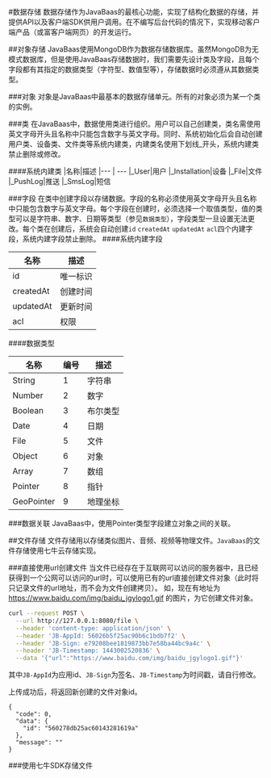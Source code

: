 #数据存储
数据存储作为JavaBaas的最核心功能，实现了结构化数据的存储，并提供API以及客户端SDK供用户调用。在不编写后台代码的情况下，实现移动客户端产品（或富客户端网页）的开发运行。

##对象存储
JavaBaas使用MongoDB作为数据存储数据库。虽然MongoDB为无模式数据库，但是使用JavaBaas存储数据时，我们需要先设计类及字段，且每个字段都有其指定的数据类型（字符型、数值型等），存储数据时必须遵从其数据类型。

###对象
对象是JavaBaas中最基本的数据存储单元。所有的对象必须为某一个类的实例。

###类
在JavaBaas中，数据使用类进行组织。用户可以自己创建类，类名需使用英文字母开头且名称中只能包含数字与英文字母。同时、系统初始化后会自动创建用户类、设备类、文件类等系统内建类，内建类名使用下划线_开头，系统内建类禁止删除或修改。

####系统内建类
|名称|描述
|--- | ---
|_User|用户
|_Installation|设备
|_File|文件
|_PushLog|推送
|_SmsLog|短信


###字段
在类中创建字段以存储数据。字段的名称必须使用英文字母开头且名称中只能包含数字与英文字母。每个字段在创建时，必须选择一个取值类型，值的类型可以是字符串、数字、日期等类型（参见`数据类型`），字段类型一旦设置无法更改。每个类在创建后，系统会自动创建`id` `createdAt` `updatedAt` `acl`四个内建字段，系统内建字段禁止删除。
####系统内建字段

名称|描述
--- | ---
id|唯一标识
createdAt|创建时间
updatedAt|更新时间
acl|权限


<span id="fieldType"/>
####数据类型

名称|编号|描述
--- | --- | ----
String |1 | 字符串
Number |2 | 数字
Boolean |3 | 布尔类型
Date |4 | 日期
File |5 | 文件
Object |6 | 对象
Array |7 | 数组
Pointer|8 | 指针
GeoPointer |9 | 地理坐标

###数据关联
JavaBaas中，使用Pointer类型字段建立对象之间的关联。

##文件存储
文件存储用以存储类似图片、音频、视频等物理文件。`JavaBaas`的文件存储使用七牛云存储实现。

###直接使用url创建文件
当文件已经存在于互联网可以访问的服务器中，且已经获得到一个公网可以访问的url时，可以使用已有的url直接创建文件对象（此时将只记录文件的url地址，而不会为文件创建拷贝）。
如，现在有地址为 https://www.baidu.com/img/baidu_jgylogo1.gif 的图片，为它创建文件对象。

```bash
curl --request POST \
  --url http://127.0.0.1:8080/file \
  --header 'content-type: application/json' \
  --header 'JB-AppId: 56026b5f25ac90b6c1bdb7f2' \
  --header 'JB-Sign: e79208bee1819873bb7e58ba44bc9a4c' \
  --header 'JB-Timestamp: 1443002520836' \
  --data '{"url":"https://www.baidu.com/img/baidu_jgylogo1.gif"}'
```
其中`JB-AppId`为应用id、`JB-Sign`为签名、`JB-Timestamp`为时间戳，请自行修改。

上传成功后，将返回新创建的文件对象id。

```
{
  "code": 0,
  "data": {
    "id": "560278db25ac60143281619a"
  },
  "message": ""
}
```

###使用七牛SDK存储文件
